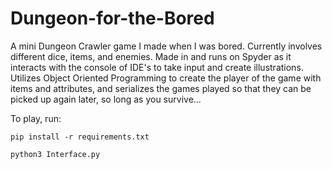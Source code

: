 # Dungeon-for-the-Bored
A mini Dungeon Crawler game I made when I was bored. Currently involves different dice, items, and enemies. Made in and runs on Spyder as it interacts with the console of IDE's to take input and create illustrations. Utilizes Object Oriented Programming to create the player of the game with items and attributes, and serializes the games played so that they can be picked up again later, so long as you survive...

To play, run:

`pip install -r requirements.txt`

`python3 Interface.py`
